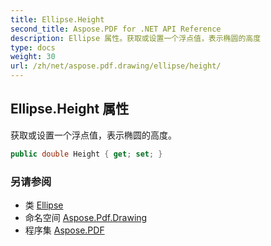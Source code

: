```yaml
---
title: Ellipse.Height
second_title: Aspose.PDF for .NET API Reference
description: Ellipse 属性。获取或设置一个浮点值，表示椭圆的高度
type: docs
weight: 30
url: /zh/net/aspose.pdf.drawing/ellipse/height/
---
```

## Ellipse.Height 属性

获取或设置一个浮点值，表示椭圆的高度。

```csharp
public double Height { get; set; }
```

### 另请参阅

* 类 [Ellipse](../)
* 命名空间 [Aspose.Pdf.Drawing](../../../aspose.pdf.drawing/)
* 程序集 [Aspose.PDF](../../../)